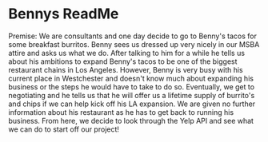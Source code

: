 # Bennys ReadMe

Premise: We are consultants and one day decide to go to Benny's tacos for some breakfast
burritos. Benny sees us dressed up very nicely in our MSBA attire and asks us what we do. 
After talking to him for a while he tells us about his ambitions to expand Benny's tacos to 
be one of the biggest restaurant chains in Los Angeles. However, Benny is very busy with his 
current place in Westchester and doesn't know much about expanding his business or the steps 
he would have to take to do so. Eventually, we get to negotiating and he tells us that he will 
offer us a lifetime supply of burrito's and chips if we can help kick off his LA expansion. 
We are given no further information about his restaurant as he has to get back to running his 
business. From here, we decide to look through the Yelp API and see what we can do to start 
off our project!

